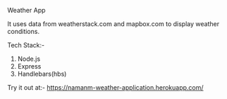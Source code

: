 Weather App

It uses data from weatherstack.com and mapbox.com to display weather conditions.

Tech Stack:- 
1. Node.js
2. Express
3. Handlebars(hbs)

Try it out at:-
https://namanm-weather-application.herokuapp.com/
